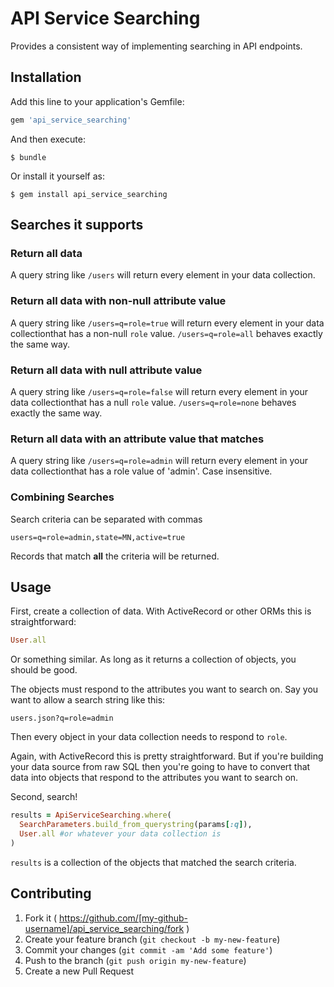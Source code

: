 # API Service Searching

Provides a consistent way of implementing searching in API endpoints.

## Installation

Add this line to your application's Gemfile:

```ruby
gem 'api_service_searching'
```

And then execute:

    $ bundle

Or install it yourself as:

    $ gem install api_service_searching

## Searches it supports

### Return all data

A query string like `/users` will return every element in your data collection.

### Return all data with non-null attribute value

A query string like `/users=q=role=true` will return every element in your data collectionthat has a non-null `role` value. `/users=q=role=all` behaves exactly the same way.

### Return all data with null attribute value

A query string like `/users=q=role=false` will return every element in your data collectionthat has a null `role` value. `/users=q=role=none` behaves exactly the same way.

### Return all data with an attribute value that matches

A query string like `/users=q=role=admin` will return every element in your data collectionthat has a role value of 'admin'. Case insensitive.

### Combining Searches

Search criteria can be separated with commas

`users=q=role=admin,state=MN,active=true`

Records that match **all** the criteria will be returned.


## Usage

First, create a collection of data. With ActiveRecord or other ORMs this is straightforward:

```ruby
User.all
```

Or something similar. As long as it returns a collection of objects, you should be good.

The objects must respond to the attributes you want to search on. Say you want to allow a search string like this:

```
users.json?q=role=admin
```

Then every object in your data collection needs to respond to `role`.

Again, with ActiveRecord this is pretty straightforward. But if you're building your data source from raw SQL then you're going to have to convert that data into objects that respond to the attributes you want to search on.

Second, search!

```ruby
results = ApiServiceSearching.where(
  SearchParameters.build_from_querystring(params[:q]),
  User.all #or whatever your data collection is
)
```

`results` is a collection of the objects that matched the search criteria.

## Contributing

1. Fork it ( https://github.com/[my-github-username]/api_service_searching/fork )
2. Create your feature branch (`git checkout -b my-new-feature`)
3. Commit your changes (`git commit -am 'Add some feature'`)
4. Push to the branch (`git push origin my-new-feature`)
5. Create a new Pull Request
